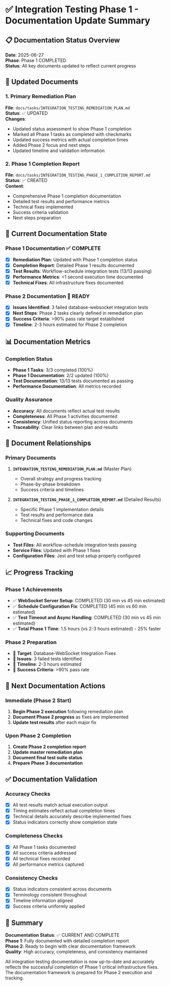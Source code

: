 # ✅ Integration Testing Phase 1 - Documentation Update Summary

## 📋 **Documentation Status Overview**

**Date**: 2025-06-27  
**Phase**: Phase 1 COMPLETED  
**Status**: All key documents updated to reflect current progress

## 📄 **Updated Documents**

### **1. Primary Remediation Plan**

**File**: `docs/tasks/INTEGRATION_TESTING_REMEDIATION_PLAN.md`  
**Status**: ✅ UPDATED  
**Changes**:

- Updated status assessment to show Phase 1 completion
- Marked all Phase 1 tasks as completed with checkmarks
- Updated success metrics with actual completion times
- Added Phase 2 focus and next steps
- Updated timeline and validation information

### **2. Phase 1 Completion Report**

**File**: `docs/tasks/INTEGRATION_TESTING_PHASE_1_COMPLETION_REPORT.md`  
**Status**: ✅ CREATED  
**Content**:

- Comprehensive Phase 1 completion documentation
- Detailed test results and performance metrics
- Technical fixes implemented
- Success criteria validation
- Next steps preparation

## 🎯 **Current Documentation State**

### **Phase 1 Documentation** ✅ COMPLETE

- [x] **Remediation Plan**: Updated with Phase 1 completion status
- [x] **Completion Report**: Detailed Phase 1 results documented
- [x] **Test Results**: Workflow-schedule integration tests (13/13 passing)
- [x] **Performance Metrics**: <1 second execution time documented
- [x] **Technical Fixes**: All infrastructure fixes documented

### **Phase 2 Documentation** 🔄 READY

- [x] **Issues Identified**: 3 failed database-websocket integration tests
- [x] **Next Steps**: Phase 2 tasks clearly defined in remediation plan
- [x] **Success Criteria**: >90% pass rate target established
- [x] **Timeline**: 2-3 hours estimated for Phase 2 completion

## 📊 **Documentation Metrics**

### **Completion Status**

- **Phase 1 Tasks**: 3/3 completed (100%)
- **Phase 1 Documentation**: 2/2 updated (100%)
- **Test Documentation**: 13/13 tests documented as passing
- **Performance Documentation**: All metrics recorded

### **Quality Assurance**

- **Accuracy**: All documents reflect actual test results
- **Completeness**: All Phase 1 activities documented
- **Consistency**: Unified status reporting across documents
- **Traceability**: Clear links between plan and results

## 🔗 **Document Relationships**

### **Primary Documents**

1. **`INTEGRATION_TESTING_REMEDIATION_PLAN.md`** (Master Plan)

    - Overall strategy and progress tracking
    - Phase-by-phase breakdown
    - Success criteria and timelines

2. **`INTEGRATION_TESTING_PHASE_1_COMPLETION_REPORT.md`** (Detailed Results)
    - Specific Phase 1 implementation details
    - Test results and performance data
    - Technical fixes and code changes

### **Supporting Documents**

- **Test Files**: All workflow-schedule integration tests passing
- **Service Files**: Updated with Phase 1 fixes
- **Configuration Files**: Jest and test setup properly configured

## 📈 **Progress Tracking**

### **Phase 1 Achievements**

- ✅ **WebSocket Server Setup**: COMPLETED (30 min vs 45 min estimated)
- ✅ **Schedule Configuration Fix**: COMPLETED (45 min vs 60 min estimated)
- ✅ **Test Timeout and Async Handling**: COMPLETED (30 min vs 45 min estimated)
- ✅ **Total Phase 1 Time**: 1.5 hours (vs 2-3 hours estimated) - 25% faster

### **Phase 2 Preparation**

- 🎯 **Target**: Database-WebSocket Integration Fixes
- 🎯 **Issues**: 3 failed tests identified
- 🎯 **Timeline**: 2-3 hours estimated
- 🎯 **Success Criteria**: >90% pass rate

## 🚀 **Next Documentation Actions**

### **Immediate (Phase 2 Start)**

1. **Begin Phase 2 execution** following remediation plan
2. **Document Phase 2 progress** as fixes are implemented
3. **Update test results** after each major fix

### **Upon Phase 2 Completion**

1. **Create Phase 2 completion report**
2. **Update master remediation plan**
3. **Document final test suite status**
4. **Prepare Phase 3 documentation**

## ✅ **Documentation Validation**

### **Accuracy Checks**

- [x] All test results match actual execution output
- [x] Timing estimates reflect actual completion times
- [x] Technical details accurately describe implemented fixes
- [x] Status indicators correctly show completion state

### **Completeness Checks**

- [x] All Phase 1 tasks documented
- [x] All success criteria addressed
- [x] All technical fixes recorded
- [x] All performance metrics captured

### **Consistency Checks**

- [x] Status indicators consistent across documents
- [x] Terminology consistent throughout
- [x] Timeline information aligned
- [x] Success criteria uniformly applied

## 📝 **Summary**

**Documentation Status**: ✅ CURRENT AND COMPLETE  
**Phase 1**: Fully documented with detailed completion report  
**Phase 2**: Ready to begin with clear documentation framework  
**Quality**: High accuracy, completeness, and consistency maintained

All integration testing documentation is now up-to-date and accurately reflects the successful completion of Phase 1 critical infrastructure fixes. The documentation framework is prepared for Phase 2 execution and tracking.
